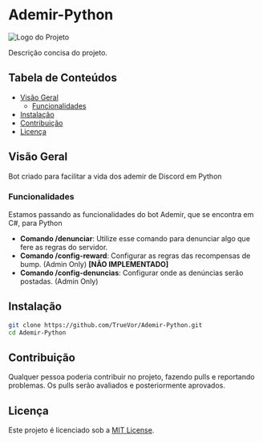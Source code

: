 # Ademir-Python

![Logo do Projeto](https://media.makeameme.org/created/the-admin-has-5c9be2.jpg)

Descrição concisa do projeto.

## Tabela de Conteúdos

- [Visão Geral](#visão-geral)
  - [Funcionalidades](#funcionalidades)
- [Instalação](#instalação)
- [Contribuição](#contribuição)
- [Licença](#licença)

## Visão Geral

Bot criado para facilitar a vida dos ademir de Discord em Python

### Funcionalidades

Estamos passando as funcionalidades do bot Ademir, que se encontra em C#, para Python
- **Comando /denunciar**: Utilize esse comando para denunciar algo que fere as regras do servidor.
- **Comando /config-reward**: Configurar as regras das recompensas de bump. (Admin Only) **[NÃO IMPLEMENTADO]**
- **Comando /config-denuncias**: Configurar onde as denúncias serão postadas. (Admin Only)

## Instalação

```bash
git clone https://github.com/TrueVor/Ademir-Python.git
cd Ademir-Python
```

## Contribuição

Qualquer pessoa poderia contribuir no projeto, fazendo pulls e reportando problemas. Os pulls serão avaliados e posteriormente aprovados.

## Licença

Este projeto é licenciado sob a [MIT License](https://github.com/TrueVor/Ademir-Python/blob/main/LICENSE).
